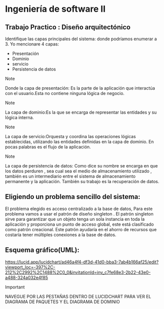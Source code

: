# Ingeniería de software II 
## Trabajo Practico : Diseño arquitectónico


Identifique las capas principales del sistema:
donde podríamos enumerar a 3. Yo mencionare 4 capas:

- Presentación
- Dominio
- servicio
- Persistencia de datos

>[!NOTE]
>Donde la capa de presentación: Es la parte de la aplicación que interactúa con el usuario.Esta no contiene ninguna lógica de negocio. 

>[!NOTE]
>La capa de dominio:Es la que se encarga de representar las entidades y su lógica interna.

>[!NOTE]
>La capa de servicio:Orquesta y coordina las operaciones lógicas establecidas, utilizando las entidades definidas en la capa de dominio. En pocas palabras es el flujo de la aplicación.

>[!NOTE]
>La capa de persistencia de datos: Como dice su  nombre se encarga en que los datos perduren , sea cual sea el medio de almacenamiento utilizado , también es un intermediario entre el sistema de almacenamiento permanente y  la aplicación. También su trabajo es la recuperación de datos.


## Eligiendo un problema sencillo del sistema:
El problema elegido es acceso centralizado a la base de datos,  Para este problema vamos a usar el patrón de diseño singleton . El patrón singleton sirve para garantizar que un objeto tenga un sola instancia en toda la aplicación y proporciona un punto de acceso global, este está clasificado como patrón creacional. 
	Este patrón ayudaría en el ahorro de recursos que costaría tener múltiples conexiones a la base de datos.

## Esquema gráfico(UML):
https://lucid.app/lucidchart/ad46a4f4-df3d-41d0-bba3-7ab4b166af25/edit?viewport_loc=-397%2C-212%2C2992%2C1488%2C0_0&invitationId=inv_c7fe68e3-2b22-43e0-a488-324a032e4f85  

>[!IMPORTANT]
>NAVEGUE POR LAS PESTAÑAS DENTRO DE LUCIDCHART PARA VER EL DIAGRAMA DE PAQUETES Y EL DIAGRAMA DE DOMINIO








